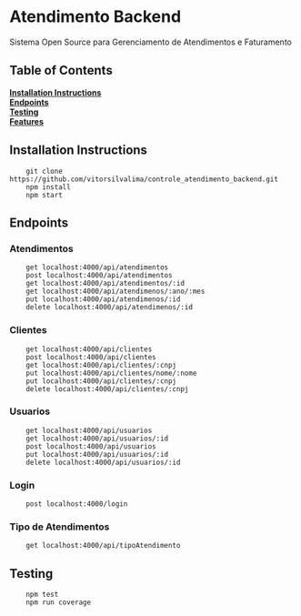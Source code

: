 # Atendimento Backend
Sistema Open Source para Gerenciamento de Atendimentos e Faturamento

## Table of Contents

**[Installation Instructions](#installation-instructions)** <br/>
**[Endpoints](#endpoints)**  <br/>
**[Testing](#testing)** <br/>
**[Features](#features)**

## Installation Instructions
```
    git clone https://github.com/vitorsilvalima/controle_atendimento_backend.git
    npm install
    npm start
```

## Endpoints
### Atendimentos
```
    get localhost:4000/api/atendimentos 
    post localhost:4000/api/atendimentos 
    get localhost:4000/api/atendimentos/:id 
    get localhost:4000/api/atendimenos/:ano/:mes
    put localhost:4000/api/atendimenos/:id 
    delete localhost:4000/api/atendimenos/:id
```

### Clientes
```
    get localhost:4000/api/clientes
    post localhost:4000/api/clientes
    get localhost:4000/api/clientes/:cnpj
    put localhost:4000/api/clientes/nome/:nome
    put localhost:4000/api/clientes/:cnpj
    delete localhost:4000/api/clientes/:cnpj
```

### Usuarios
```
    get localhost:4000/api/usuarios 
    get localhost:4000/api/usuarios/:id
    post localhost:4000/api/usuarios
    put localhost:4000/api/usuarios/:id
    delete localhost:4000/api/usuarios/:id
```

### Login
```
    post localhost:4000/login 
```

### Tipo de Atendimentos
```
    get localhost:4000/api/tipoAtendimento 
```

## Testing
```
    npm test
    npm run coverage
```



